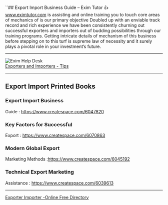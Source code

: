 ``## Export Import Business Guide – Exim Tutor :+1:   
www.eximtutor.com is assisting and online training you to touch core areas of mechanics of  is our primary objective Doubled up with an enviable track record and rich experience we have been consistently churning out successful exporters and importers out of budding possibilities through our training programs. Getting intricate details of mechanism of this business before stepping on to this turf is supreme law of necessity and it surely plays a pivotal role in your investment’s future.

***

![Exim Help Desk](http://www.eximtutor.com/images/eximhelpdesk.png)
<br>
[Exporters and Importers - Tips](http://www.eximtutor.com/start-to-export-htm/tips-to-start-new-export-business/)
***


## Export Import Printed Books

### Export Import Business
Guide : https://www.createspace.com/6047820
### Key Factors for Successful
Export : https://www.createspace.com/6070863
### Modern Global Export
Marketing Methods :https://www.createspace.com/6045192
### Technical Export Marketing
Assistance : https://www.createspace.com/6039613

***
[Exporter Importer -Online Free Directory](https://docs.google.com/forms/d/e/1FAIpQLSflafs5uNTX0twoft2_c3TPU2-dpEu7Vbblx49W_6oeET87RA/viewform#start=openform)
